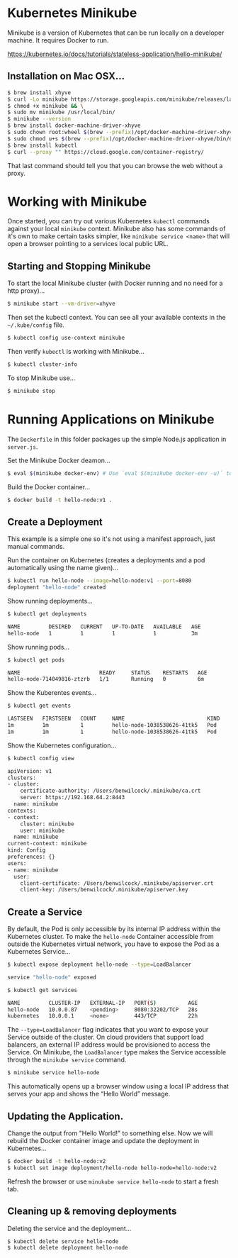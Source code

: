 # Kubernetes Minikube

Minikube is a version of Kubernetes that can be run locally on a developer machine. It requires Docker to run.

https://kubernetes.io/docs/tutorials/stateless-application/hello-minikube/

## Installation on Mac OSX...

````bash
$ brew install xhyve
$ curl -Lo minikube https://storage.googleapis.com/minikube/releases/latest/minikube-darwin-amd64 &&   \
$ chmod +x minikube && \
$ sudo mv minikube /usr/local/bin/
$ minikube --version
$ brew install docker-machine-driver-xhyve
$ sudo chown root:wheel $(brew --prefix)/opt/docker-machine-driver-xhyve/bin/docker-machine-driver-xhyve
$ sudo chmod u+s $(brew --prefix)/opt/docker-machine-driver-xhyve/bin/docker-machine-driver-xhyve
$ brew install kubectl
$ curl --proxy "" https://cloud.google.com/container-registry/
````

That last command should tell you that you can browse the web without a proxy.

# Working with Minikube

Once started, you can try out various Kubernetes `kubectl` commands against your local `minikube` context.
Minikube also has some commands of it's own to make certain tasks simpler, like `minikube service <name>` that
will open a browser pointing to a services local public URL.

## Starting and Stopping Minikube

To start the local Minikube cluster (with Docker running and no need for a http proxy)...

````bash
$ minikube start --vm-driver=xhyve
````

Then set the kubectl context. You can see all your available contexts in the `~/.kube/config` file.

````bash
$ kubectl config use-context minikube
````

Then verify `kubectl` is working with Minikube...

````bash
$ kubectl cluster-info
````

To stop Minikube use...

````bash
$ minikube stop
````

# Running Applications on Minikube 

The `Dockerfile` in this folder packages up the simple Node.js application in `server.js`.

Set the Minikube Docker deamon...

````bash
$ eval $(minikube docker-env) # Use `eval $(minikube docker-env -u)` to reverse this.
````

Build the Docker container...

````bash
$ docker build -t hello-node:v1 .
````

## Create a Deployment

This example is a simple one so it's not using a manifest approach, just manual commands.

Run the container on Kubernetes (creates a deployments and a pod automatically using the name given)...

````bash
$ kubectl run hello-node --image=hello-node:v1 --port=8080
deployment "hello-node" created
````

Show running deployments...

````bash
$ kubectl get deployments

NAME         DESIRED   CURRENT   UP-TO-DATE   AVAILABLE   AGE
hello-node   1         1         1            1           3m
````

Show running pods...

````bash
$ kubectl get pods

NAME                         READY     STATUS    RESTARTS   AGE
hello-node-714049816-ztzrb   1/1       Running   0          6m
````

Show the Kuberentes events...

````bash
$ kubectl get events

LASTSEEN   FIRSTSEEN   COUNT     NAME                          KIND         SUBOBJECT                     TYPE      REASON                    SOURCE                  MESSAGE
1m         1m          1         hello-node-1038538626-41tk5   Pod                                        Normal    Scheduled                 default-scheduler       Successfully assigned hello-node-1038538626-41tk5 to minikube
1m         1m          1         hello-node-1038538626-41tk5   Pod                                        Normal    SuccessfulMountVolume     kubelet, minikube       MountVolume.SetUp succeeded for volume "default-token-znxhx"
````

Show the Kubernetes configuration...

````bash
$ kubectl config view

apiVersion: v1
clusters:
- cluster:
    certificate-authority: /Users/benwilcock/.minikube/ca.crt
    server: https://192.168.64.2:8443
  name: minikube
contexts:
- context:
    cluster: minikube
    user: minikube
  name: minikube
current-context: minikube
kind: Config
preferences: {}
users:
- name: minikube
  user:
    client-certificate: /Users/benwilcock/.minikube/apiserver.crt
    client-key: /Users/benwilcock/.minikube/apiserver.key
````

## Create a Service

By default, the Pod is only accessible by its internal IP address within the Kubernetes cluster. 
To make the `hello-node` Container accessible from outside the Kubernetes virtual network, 
you have to expose the Pod as a Kubernetes Service...

````bash
$ kubectl expose deployment hello-node --type=LoadBalancer

service "hello-node" exposed

$ kubectl get services

NAME         CLUSTER-IP   EXTERNAL-IP   PORT(S)          AGE
hello-node   10.0.0.87    <pending>     8080:32202/TCP   28s
kubernetes   10.0.0.1     <none>        443/TCP          22h
````

The `--type=LoadBalancer` flag indicates that you want to expose your Service outside of the cluster. 
On cloud providers that support load balancers, an external IP address would be provisioned to access the Service. 
On Minikube, the `LoadBalancer` type makes the Service accessible through the `minikube service` command.

````bash
$ minikube service hello-node
````

This automatically opens up a browser window using a local IP address that serves your app and shows the “Hello World” message.

## Updating the Application.

Change the output from "Hello World!" to something else. Now we will rebuild the Docker container image and update 
the deployment in Kubernetes...

````bash
$ docker build -t hello-node:v2
$ kubectl set image deployment/hello-node hello-node=hello-node:v2
````

Refresh the browser or use `minukube service hello-node` to start a fresh tab.

## Cleaning up & removing deployments

Deleting the service and the deployment...

````bash
$ kubectl delete service hello-node
$ kubectl delete deployment hello-node
````
